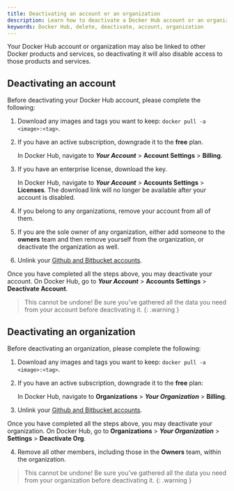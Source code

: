```yaml
---
title: Deactivating an account or an organization
description: Learn how to deactivate a Docker Hub account or an organization
keywords: Docker Hub, delete, deactivate, account, organization
---
```


Your Docker Hub account or organization may also be linked to other Docker products and services, so deactivating it will also disable access to those products and services.

## Deactivating an account

Before deactivating your Docker Hub account, please complete the following:

1. Download any images and tags you want to keep:
   `docker pull -a <image>:<tag>`.

3. If you have an active subscription, downgrade it to the **free** plan.

      In Docker Hub, navigate to **_Your Account_** > **Account Settings** > **Billing**.

4. If you have an enterprise license, download the key.

      In Docker Hub, navigate to **_Your Account_** > **Accounts Settings** > **Licenses**. The download link will no longer be available after your account is disabled.

5. If you belong to any organizations, remove your account from all of them.

6. If you are the sole owner of any organization, either add someone to the **owners** team and then remove yourself from the organization, or deactivate the organization as well.

7. Unlink your [Github and Bitbucket accounts](https://docs.docker.com/docker-hub/builds/link-source/#unlink-a-github-user-account).

Once you have completed all the steps above, you may deactivate your account. On Docker Hub, go to **_Your Account_** > **Accounts Settings** > **Deactivate Account**.

> This cannot be undone! Be sure you've gathered all the data you need from your account before deactivating it.
{: .warning }


## Deactivating an organization

Before deactivating an organization, please complete the following:

1. Download any images and tags you want to keep:
  `docker pull -a <image>:<tag>`.

2. If you have an active subscription, downgrade it to the **free** plan:

      In Docker Hub, navigate to **Organizations** > **_Your Organization_** > **Billing**.

3. Unlink your [Github and Bitbucket accounts](https://docs.docker.com/docker-hub/builds/link-source/#unlink-a-github-user-account).

Once you have completed all the steps above, you may deactivate your organization. On Docker Hub, go to **Organizations** > **_Your Organization_** > **Settings** > **Deactivate Org**.

4. Remove all other members, including those in the **Owners** team, within the organization.

> This cannot be undone! Be sure you've gathered all the data you need from your organization before deactivating it.
{: .warning }
